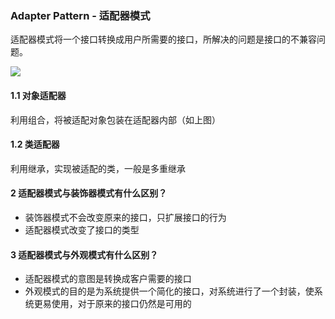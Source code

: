 ### Adapter Pattern - 适配器模式

适配器模式将一个接口转换成用户所需要的接口，所解决的问题是接口的不兼容问题。

![](https://gitee.com/kaybee/markdown_pics/raw/master/img/adapter-ex.png)



#### 1.1 对象适配器

利用组合，将被适配对象包装在适配器内部（如上图）

#### 1.2 类适配器

利用继承，实现被适配的类，一般是多重继承



#### 2 适配器模式与装饰器模式有什么区别？

- 装饰器模式不会改变原来的接口，只扩展接口的行为
- 适配器模式改变了接口的类型



#### 3 适配器模式与外观模式有什么区别？

- 适配器模式的意图是转换成客户需要的接口
- 外观模式的目的是为系统提供一个简化的接口，对系统进行了一个封装，使系统更易使用，对于原来的接口仍然是可用的